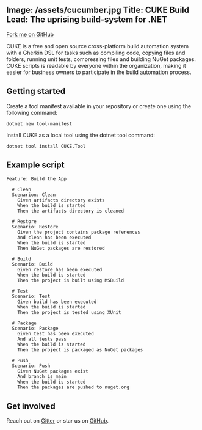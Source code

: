 Image: /assets/cucumber.jpg
Title: CUKE Build
Lead: The uprising build-system for .NET
---

<span id="forkongithub"><a href="https://youtu.be/oHg5SJYRHA0">Fork me on GitHub</a></span>

CUKE is a free and open source cross-platform build automation system with a Gherkin DSL for tasks such as compiling code, copying files and folders, running unit tests, compressing files and building NuGet packages. CUKE scripts is readable by everyone within the organization, making it easier for business owners to participate in the build automation process.

## Getting started

Create a tool manifest available in your repository or create one using the following command:

```dotnetcli
dotnet new tool-manifest
```

Install CUKE as a local tool using the dotnet tool command:

```dotnetcli
dotnet tool install CUKE.Tool
```

## Example script

```gherkin
Feature: Build the App

  # Clean
  Scenarion: Clean
    Given artifacts directory exists
    When the build is started
    Then the artifacts directory is cleaned

  # Restore
  Scenario: Restore
    Given the project contains package references
    And clean has been executed
    When the build is started
    Then NuGet packages are restored

  # Build
  Scenario: Build
    Given restore has been executed
    When the build is started
    Then the project is built using MSBuild

  # Test
  Scenario: Test
    Given build has been executed
    When the build is started
    Then the project is tested using XUnit

  # Package
  Scenario: Package
    Given test has been executed
    And all tests pass
    When the build is started
    Then the project is packaged as NuGet packages

  # Push
  Scenario: Push
    Given NuGet packages exist
    And branch is main
    When the build is started
    Then the packages are pushed to nuget.org
```

## Get involved

Reach out on [Gitter](https://youtu.be/oHg5SJYRHA0) or star us on [GitHub](https://youtu.be/oHg5SJYRHA0).